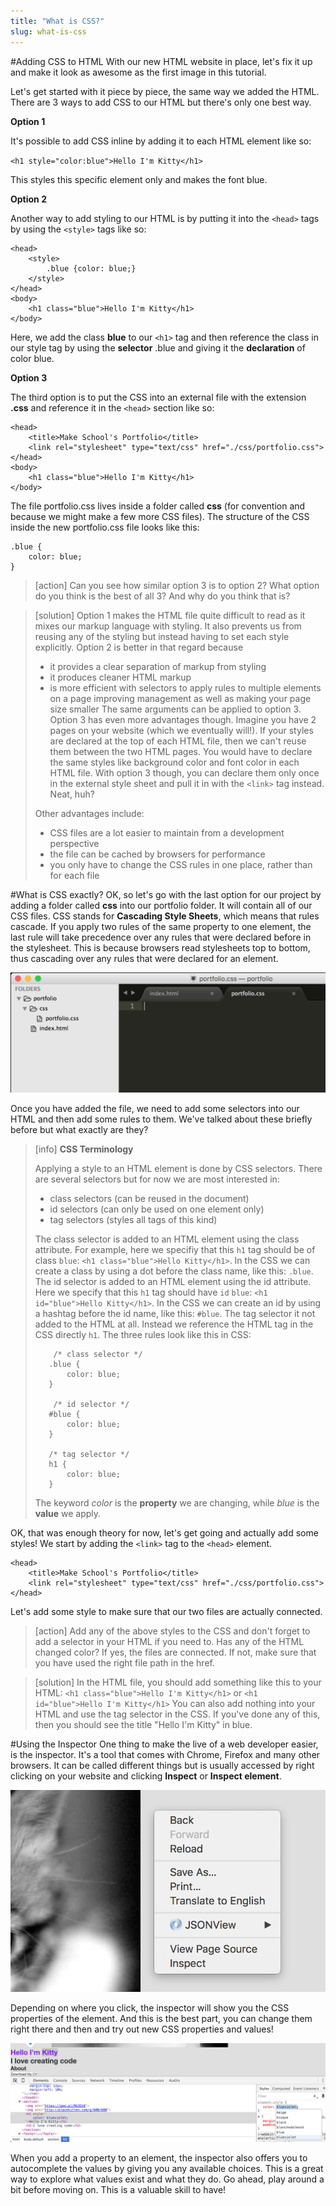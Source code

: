 ```yaml
---
title: "What is CSS?"
slug: what-is-css
---     
```


#Adding CSS to HTML
With our new HTML website in place, let's fix it up and make it look as awesome as the first image in this tutorial.

Let's get started with it piece by piece, the same way we added the HTML. There are 3 ways to add CSS to our HTML but there's only one best way. 

**Option 1**

It's possible to add CSS inline by adding it to each HTML element like so:

`<h1 style="color:blue">Hello I'm Kitty</h1>`

This styles this specific element only and makes the font blue.

**Option 2**

Another way to add styling to our HTML is by putting it into the `<head>` tags by using the `<style>` tags like so:

```
<head>
    <style>
        .blue {color: blue;}
    </style>
</head>
<body>
    <h1 class="blue">Hello I'm Kitty</h1>
</body>
```

Here, we add the class **blue** to our `<h1>` tag and then reference the class in our style tag by using the **selector** .blue and giving it the **declaration** of color blue.

**Option 3**

The third option is to put the CSS into an external file with the extension **.css** and reference it in the `<head>` section like so:

```
<head>
    <title>Make School's Portfolio</title>
    <link rel="stylesheet" type="text/css" href="./css/portfolio.css">
</head>
<body>
    <h1 class="blue">Hello I'm Kitty</h1>
</body>
```

The file portfolio.css lives inside a folder called **css** (for convention and because we might make a few more CSS files). The structure of the CSS inside the new portfolio.css file looks like this:

```
.blue {
    color: blue;
}
```

> [action]
> Can you see how similar option 3 is to option 2? What option do you think is the best of all 3? And why do you think that is?

> [solution]
> Option 1 makes the HTML file quite difficult to read as it mixes our markup language with styling. It also prevents us from reusing any of the styling but instead having to set each style explicitly. Option 2 is better in that regard because
> - it provides a clear separation of markup from styling
> - it produces cleaner HTML markup
> - is more efficient with selectors to apply rules to multiple elements on a page improving management as well as making your page size smaller
> The same arguments can be applied to option 3. Option 3 has even more advantages though. Imagine you have 2 pages on your website (which we eventually will!). If your styles are declared at the top of each HTML file, then we can't reuse them between the two HTML pages. You would have to declare the same styles like background color and font color in each HTML file. With option 3 though, you can declare them only once in the external style sheet and pull it in with the `<link>` tag instead. Neat, huh?
> 
> Other advantages include:
> - CSS files are a lot easier to maintain from a development perspective
> - the file can be cached by browsers for performance 
> - you only have to change the CSS rules in one place, rather than for each file

#What is CSS exactly?
OK, so let's go with the last option for our project by adding a folder called **css** into our portfolio folder. It will contain all of our CSS files. CSS stands for **Cascading Style Sheets**, which means that rules cascade. If you apply two rules of the same property to one element, the last rule will take precedence over any rules that were declared before in the stylesheet. This is because browsers read stylesheets top to bottom, thus cascading over any rules that were declared for an element.

![css folder within portfolio](./1-css-folder.png "css folder within portfolio")

Once you have added the file, we need to add some selectors into our HTML and then add some rules to them. We've talked about these briefly before but what exactly are they?

> [info]
> **CSS Terminology**
> 
> Applying a style to an HTML element is done by CSS selectors. There are several selectors but for now we are most interested in:
>
> - class selectors (can be reused in the document)
> - id selectors (can only be used on one element only)
> - tag selectors (styles all tags of this kind)
>
> The class selector is added to an HTML element using the class attribute. For example, here we specifiy that this `h1` tag should be of class `blue`: `<h1 class="blue">Hello Kitty</h1>`. In the CSS we can create a class by using a dot before the class name, like this: `.blue`.
> The id selector is added to an HTML element using the id attribute. Here we specify that this `h1` tag should have `id` `blue`: `<h1 id="blue">Hello Kitty</h1>`. In the CSS we can create an id by using a hashtag before the id name, like this: `#blue`.
> The tag selector it not added to the HTML at all. Instead we reference the HTML tag in the CSS directly `h1`. 
> The three rules look like this in CSS:
> ```
> 	  /* class selector */
>    .blue {
>        color: blue;
>    }
>    
> 	  /* id selector */
>    #blue {
>        color: blue;
>    }
>    
>    /* tag selector */
>    h1 {
>        color: blue;
>    } 
> ``` 
>
> The keyword *color* is the **property** we are changing, while *blue* is the **value** we apply. 

OK, that was enough theory for now, let's get going and actually add some styles! We start by adding the `<link>` tag to the `<head>` element. 

```
<head>
    <title>Make School's Portfolio</title>
    <link rel="stylesheet" type="text/css" href="./css/portfolio.css">
</head>
```

Let's add some style to make sure that our two files are actually connected.

> [action]
> Add any of the above styles to the CSS and don't forget to add a selector in your HTML if you need to. Has any of the HTML changed color? If yes, the files are connected. If not, make sure that you have used the right file path in the href.

> [solution]
> In the HTML file, you should add something like this to your HTML:
> `<h1 class="blue">Hello I'm Kitty</h1>` or `<h1 id="blue">Hello I'm Kitty</h1>`
> You can also add nothing into your HTML and use the tag selector in the CSS. 
> If you've done any of this, then you should see the title "Hello I'm Kitty" in blue. 

#Using the Inspector
One thing to make the live of a web developer easier, is the inspector. It's a tool that comes with Chrome, Firefox and many other browsers. It can be called different things but is usually accessed by right clicking on your website and clicking **Inspect** or **Inspect element**. 

![Open Inspector in Chrome](./3-open-inspector.png "Open Inspector in Chrome")

Depending on where you click, the inspector will show you the CSS properties of the element. And this is the best part, you can change them right there and then and try out new CSS properties and values!

![Change values in Inspector](./4-change-values.png "Change values in Inspector")

When you add a property to an element, the inspector also offers you to autocomplete the values by giving you any available choices. This is a great way to explore what values exist and what they do. Go ahead, play around a bit before moving on. This is a valuable skill to have!
